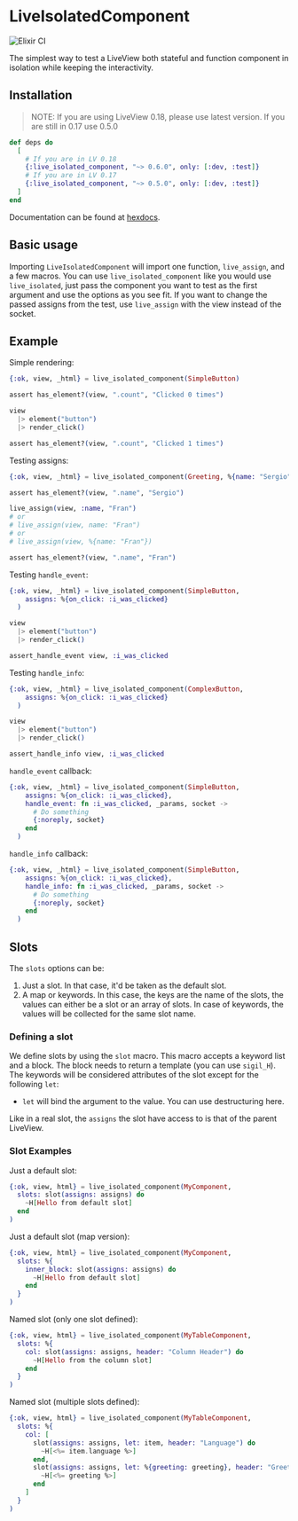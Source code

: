 # LiveIsolatedComponent

![Elixir CI](https://github.com/Serabe/live_isolated_component/actions/workflows/elixir-ci.yml/badge.svg)

The simplest way to test a LiveView both stateful and function component in isolation
while keeping the interactivity.

## Installation

> NOTE: If you are using LiveView 0.18, please use latest version. If you are still in 0.17 use 0.5.0

```elixir
def deps do
  [
    # If you are in LV 0.18
    {:live_isolated_component, "~> 0.6.0", only: [:dev, :test]}
    # If you are in LV 0.17
    {:live_isolated_component, "~> 0.5.0", only: [:dev, :test]}
  ]
end
```

Documentation can be found at [hexdocs](https://hexdocs.pm/live_isolated_component).

## Basic usage

Importing `LiveIsolatedComponent` will import one function, `live_assign`, and a few macros. You can use `live_isolated_component` like you would use `live_isolated`, just pass the component you want to test as the first argument and use the options as you see fit. If you want to change the passed assigns from the test, use `live_assign` with the view instead of the socket.

## Example

Simple rendering:

```elixir
{:ok, view, _html} = live_isolated_component(SimpleButton)

assert has_element?(view, ".count", "Clicked 0 times")

view
  |> element("button")
  |> render_click()

assert has_element?(view, ".count", "Clicked 1 times")
```

Testing assigns:

```elixir
{:ok, view, _html} = live_isolated_component(Greeting, %{name: "Sergio"})

assert has_element?(view, ".name", "Sergio")

live_assign(view, :name, "Fran")
# or
# live_assign(view, name: "Fran")
# or
# live_assign(view, %{name: "Fran"})

assert has_element?(view, ".name", "Fran")
```

Testing `handle_event`:

```elixir
{:ok, view, _html} = live_isolated_component(SimpleButton,
    assigns: %{on_click: :i_was_clicked}
  )

view
  |> element("button")
  |> render_click()

assert_handle_event view, :i_was_clicked
```

Testing `handle_info`:

```elixir
{:ok, view, _html} = live_isolated_component(ComplexButton,
    assigns: %{on_click: :i_was_clicked}
  )

view
  |> element("button")
  |> render_click()

assert_handle_info view, :i_was_clicked
```

`handle_event` callback:

```elixir
{:ok, view, _html} = live_isolated_component(SimpleButton,
    assigns: %{on_click: :i_was_clicked},
    handle_event: fn :i_was_clicked, _params, socket ->
      # Do something
      {:noreply, socket}
    end
  )
```

`handle_info` callback:

```elixir
{:ok, view, _html} = live_isolated_component(SimpleButton,
    assigns: %{on_click: :i_was_clicked},
    handle_info: fn :i_was_clicked, _params, socket ->
      # Do something
      {:noreply, socket}
    end
  )
```

## Slots

The `slots` options can be:

1. Just a slot. In that case, it'd be taken as the default slot.
2. A map or keywords. In this case, the keys are the name of the slots, the values
   can either be a slot or an array of slots. In case of keywords, the values
   will be collected for the same slot name.

### Defining a slot

We define slots by using the `slot` macro. This macro accepts a keyword list and a block.
The block needs to return a template (you can use `sigil_H`). The keywords will be considered
attributes of the slot except for the following `let`:

- `let` will bind the argument to the value. You can use destructuring here.

Like in a real slot, the `assigns` the slot have access to is that of the parent LiveView.

### Slot Examples

Just a default slot:

```elixir
{:ok, view, html} = live_isolated_component(MyComponent,
  slots: slot(assigns: assigns) do
    ~H[Hello from default slot]
  end
)
```

Just a default slot (map version):

```elixir
{:ok, view, html} = live_isolated_component(MyComponent,
  slots: %{
    inner_block: slot(assigns: assigns) do
      ~H[Hello from default slot]
    end
  }
)
```

Named slot (only one slot defined):

```elixir
{:ok, view, html} = live_isolated_component(MyTableComponent,
  slots: %{
    col: slot(assigns: assigns, header: "Column Header") do
      ~H[Hello from the column slot]
    end
  }
)
```

Named slot (multiple slots defined):

```elixir
{:ok, view, html} = live_isolated_component(MyTableComponent,
  slots: %{
    col: [
      slot(assigns: assigns, let: item, header: "Language") do
        ~H[<%= item.language %>]
      end,
      slot(assigns: assigns, let: %{greeting: greeting}, header: "Greeting") do
        ~H[<%= greeting %>]
      end
    ]
  }
)
```
